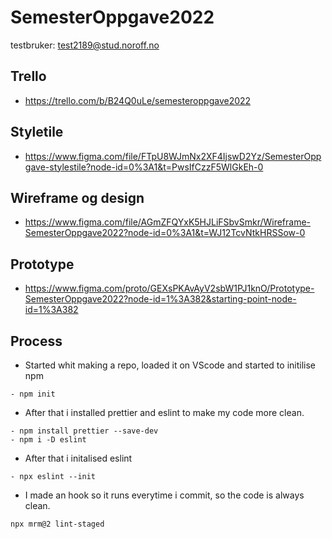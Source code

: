 # SemesterOppgave2022

testbruker: test2189@stud.noroff.no

## Trello

- https://trello.com/b/B24Q0uLe/semesteroppgave2022

## Styletile

- https://www.figma.com/file/FTpU8WJmNx2XF4IjswD2Yz/SemesterOppgave-stylestile?node-id=0%3A1&t=PwsIfCzzF5WlGkEh-0

## Wireframe og design

- https://www.figma.com/file/AGmZFQYxK5HJLiFSbvSmkr/Wireframe-SemesterOppgave2022?node-id=0%3A1&t=WJ12TcvNtkHRSSow-0

## Prototype

- https://www.figma.com/proto/GEXsPKAvAyV2sbW1PJ1knO/Prototype-SemesterOppgave2022?node-id=1%3A382&starting-point-node-id=1%3A382

## Process

- Started whit making a repo, loaded it on VScode and started to initilise npm

```
- npm init
```

- After that i installed prettier and eslint to make my code more clean.

```
- npm install prettier --save-dev
- npm i -D eslint
```

- After that i initalised eslint

```
- npx eslint --init
```

- I made an hook so it runs everytime i commit, so the code is always clean.

```
npx mrm@2 lint-staged
```
